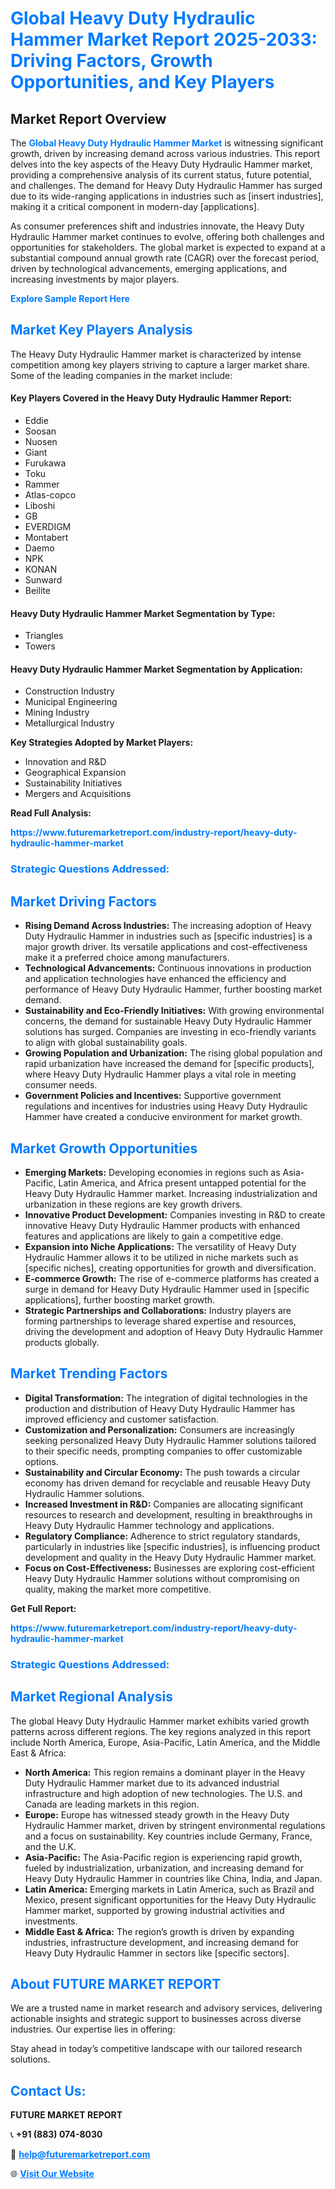 <h1 style="color: #007BFF;">Global Heavy Duty Hydraulic Hammer Market Report 2025-2033: Driving Factors, Growth Opportunities, and Key Players</h1>

<section id="overview">
<h2>Market Report Overview</h2>
<p>The <a href="https://www.futuremarketreport.com/industry-report/heavy-duty-hydraulic-hammer-market" style="color: #007BFF; text-decoration: none;"><strong>Global Heavy Duty Hydraulic Hammer Market</strong></a> is witnessing significant growth, driven by increasing demand across various industries. This report delves into the key aspects of the Heavy Duty Hydraulic Hammer market, providing a comprehensive analysis of its current status, future potential, and challenges. The demand for Heavy Duty Hydraulic Hammer has surged due to its wide-ranging applications in industries such as [insert industries], making it a critical component in modern-day [applications].</p>
<p>As consumer preferences shift and industries innovate, the Heavy Duty Hydraulic Hammer market continues to evolve, offering both challenges and opportunities for stakeholders. The global market is expected to expand at a substantial compound annual growth rate (CAGR) over the forecast period, driven by technological advancements, emerging applications, and increasing investments by major players.</p>
</section>

<section id="overview">
<p><a href="https://www.futuremarketreport.com/request-sample/reportId=42451" style="color: #007BFF; text-decoration: none;"><strong>Explore Sample Report Here</strong></a></p>
</section>

<section id="key-players">
<h2 style="color: #007BFF;">Market Key Players Analysis</h2>
<p>The Heavy Duty Hydraulic Hammer market is characterized by intense competition among key players striving to capture a larger market share. Some of the leading companies in the market include:</p>
<h4>Key Players Covered in the Heavy Duty Hydraulic Hammer Report:</h4>
<ul><li>Eddie</li><li>Soosan</li><li>Nuosen</li><li>Giant</li><li>Furukawa</li><li>Toku</li><li>Rammer</li><li>Atlas-copco</li><li>Liboshi</li><li>GB</li><li>EVERDIGM</li><li>Montabert</li><li>Daemo</li><li>NPK</li><li>KONAN</li><li>Sunward</li><li>Beilite</li></ul>
<h4>Heavy Duty Hydraulic Hammer Market Segmentation by Type:</h4>
<ul><li>Triangles</li><li>Towers</li></ul>

<h4>Heavy Duty Hydraulic Hammer Market Segmentation by Application:</h4>
<ul><li>Construction Industry</li><li>Municipal Engineering</li><li>Mining Industry</li><li>Metallurgical Industry</li></ul>
<p><strong>Key Strategies Adopted by Market Players:</strong></p>
<ul>
<li>Innovation and R&D</li>
<li>Geographical Expansion</li>
<li>Sustainability Initiatives</li>
<li>Mergers and Acquisitions</li>
</ul>
</section>

<section>
<p><strong>Read Full Analysis: </strong></p><a href="https://www.futuremarketreport.com/industry-report/heavy-duty-hydraulic-hammer-market" style="color: #007BFF; text-decoration: none;"><strong>https://www.futuremarketreport.com/industry-report/heavy-duty-hydraulic-hammer-market</strong></a>
<h3 style="color: #007BFF;">Strategic Questions Addressed:</h3>
</section>

<section id="driving-factors">
<h2 style="color: #007BFF;">Market Driving Factors</h2>
<ul>
<li><strong>Rising Demand Across Industries:</strong> The increasing adoption of Heavy Duty Hydraulic Hammer in industries such as [specific industries] is a major growth driver. Its versatile applications and cost-effectiveness make it a preferred choice among manufacturers.</li>
<li><strong>Technological Advancements:</strong> Continuous innovations in production and application technologies have enhanced the efficiency and performance of Heavy Duty Hydraulic Hammer, further boosting market demand.</li>
<li><strong>Sustainability and Eco-Friendly Initiatives:</strong> With growing environmental concerns, the demand for sustainable Heavy Duty Hydraulic Hammer solutions has surged. Companies are investing in eco-friendly variants to align with global sustainability goals.</li>
<li><strong>Growing Population and Urbanization:</strong> The rising global population and rapid urbanization have increased the demand for [specific products], where Heavy Duty Hydraulic Hammer plays a vital role in meeting consumer needs.</li>
<li><strong>Government Policies and Incentives:</strong> Supportive government regulations and incentives for industries using Heavy Duty Hydraulic Hammer have created a conducive environment for market growth.</li>
</ul>
</section>

<section id="growth-opportunities">
<h2 style="color: #007BFF;">Market Growth Opportunities</h2>
<ul>
<li><strong>Emerging Markets:</strong> Developing economies in regions such as Asia-Pacific, Latin America, and Africa present untapped potential for the Heavy Duty Hydraulic Hammer market. Increasing industrialization and urbanization in these regions are key growth drivers.</li>
<li><strong>Innovative Product Development:</strong> Companies investing in R&D to create innovative Heavy Duty Hydraulic Hammer products with enhanced features and applications are likely to gain a competitive edge.</li>
<li><strong>Expansion into Niche Applications:</strong> The versatility of Heavy Duty Hydraulic Hammer allows it to be utilized in niche markets such as [specific niches], creating opportunities for growth and diversification.</li>
<li><strong>E-commerce Growth:</strong> The rise of e-commerce platforms has created a surge in demand for Heavy Duty Hydraulic Hammer used in [specific applications], further boosting market growth.</li>
<li><strong>Strategic Partnerships and Collaborations:</strong> Industry players are forming partnerships to leverage shared expertise and resources, driving the development and adoption of Heavy Duty Hydraulic Hammer products globally.</li>
</ul>
</section>

<section id="trending-factors">
<h2 style="color: #007BFF;">Market Trending Factors</h2>
<ul>
<li><strong>Digital Transformation:</strong> The integration of digital technologies in the production and distribution of Heavy Duty Hydraulic Hammer has improved efficiency and customer satisfaction.</li>
<li><strong>Customization and Personalization:</strong> Consumers are increasingly seeking personalized Heavy Duty Hydraulic Hammer solutions tailored to their specific needs, prompting companies to offer customizable options.</li>
<li><strong>Sustainability and Circular Economy:</strong> The push towards a circular economy has driven demand for recyclable and reusable Heavy Duty Hydraulic Hammer solutions.</li>
<li><strong>Increased Investment in R&D:</strong> Companies are allocating significant resources to research and development, resulting in breakthroughs in Heavy Duty Hydraulic Hammer technology and applications.</li>
<li><strong>Regulatory Compliance:</strong> Adherence to strict regulatory standards, particularly in industries like [specific industries], is influencing product development and quality in the Heavy Duty Hydraulic Hammer market.</li>
<li><strong>Focus on Cost-Effectiveness:</strong> Businesses are exploring cost-efficient Heavy Duty Hydraulic Hammer solutions without compromising on quality, making the market more competitive.</li>
</ul>
</section>

<section>
<p><strong>Get Full Report: </strong></p><a href="https://www.futuremarketreport.com/industry-report/heavy-duty-hydraulic-hammer-market" style="color: #007BFF; text-decoration: none;"><strong>https://www.futuremarketreport.com/industry-report/heavy-duty-hydraulic-hammer-market</strong></a>
<h3 style="color: #007BFF;">Strategic Questions Addressed:</h3>
</section>


<section id="regional-analysis">
<h2 style="color: #007BFF;">Market Regional Analysis</h2>
<p>The global Heavy Duty Hydraulic Hammer market exhibits varied growth patterns across different regions. The key regions analyzed in this report include North America, Europe, Asia-Pacific, Latin America, and the Middle East & Africa:</p>
<ul>
<li><strong>North America:</strong> This region remains a dominant player in the Heavy Duty Hydraulic Hammer market due to its advanced industrial infrastructure and high adoption of new technologies. The U.S. and Canada are leading markets in this region.</li>
<li><strong>Europe:</strong> Europe has witnessed steady growth in the Heavy Duty Hydraulic Hammer market, driven by stringent environmental regulations and a focus on sustainability. Key countries include Germany, France, and the U.K.</li>
<li><strong>Asia-Pacific:</strong> The Asia-Pacific region is experiencing rapid growth, fueled by industrialization, urbanization, and increasing demand for Heavy Duty Hydraulic Hammer in countries like China, India, and Japan.</li>
<li><strong>Latin America:</strong> Emerging markets in Latin America, such as Brazil and Mexico, present significant opportunities for the Heavy Duty Hydraulic Hammer market, supported by growing industrial activities and investments.</li>
<li><strong>Middle East & Africa:</strong> The region’s growth is driven by expanding industries, infrastructure development, and increasing demand for Heavy Duty Hydraulic Hammer in sectors like [specific sectors].</li>
</ul>
</section>

<footer>
<h2 style="color: #007BFF;">About FUTURE MARKET REPORT</h2>
<p>We are a trusted name in market research and advisory services, delivering actionable insights and strategic support to businesses across diverse industries. Our expertise lies in offering:</p>

<p>Stay ahead in today’s competitive landscape with our tailored research solutions.</p>

<h2 style="color: #007BFF;">Contact Us:</h2>
<p><strong>FUTURE MARKET REPORT</strong></p>
<p>📞 <strong>+91 (883) 074-8030</strong></p>
<p>📧 <strong><a href="mailto:help@futuremarketreport.com" style="color: #007BFF;">help@futuremarketreport.com</a></strong></p>
<p>🌐 <strong><a href="https://www.futuremarketreport.com/" style="color: #007BFF;">Visit Our Website</a></strong></p>
</footer>
